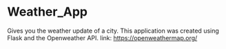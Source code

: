# Weather_App
Gives you the weather update of a city.
This application was created using Flask and the Openweather API.
link: https://openweathermap.org/
